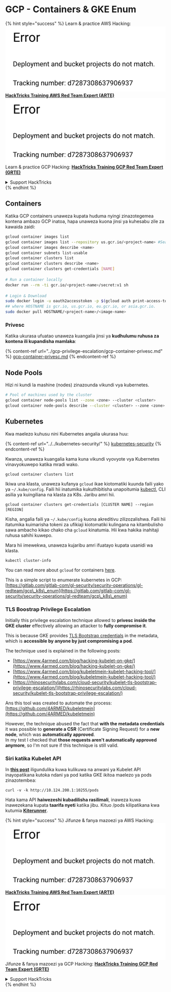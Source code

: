 # GCP - Containers & GKE Enum

{% hint style="success" %}
Learn & practice AWS Hacking:<img src="../../../.gitbook/assets/image (1) (1).png" alt="" data-size="line">[**HackTricks Training AWS Red Team Expert (ARTE)**](https://training.hacktricks.xyz/courses/arte)<img src="../../../.gitbook/assets/image (1) (1).png" alt="" data-size="line">\
Learn & practice GCP Hacking: <img src="../../../.gitbook/assets/image (2).png" alt="" data-size="line">[**HackTricks Training GCP Red Team Expert (GRTE)**<img src="../../../.gitbook/assets/image (2).png" alt="" data-size="line">](https://training.hacktricks.xyz/courses/grte)

<details>

<summary>Support HackTricks</summary>

* Check the [**subscription plans**](https://github.com/sponsors/carlospolop)!
* **Join the** 💬 [**Discord group**](https://discord.gg/hRep4RUj7f) or the [**telegram group**](https://t.me/peass) or **follow** us on **Twitter** 🐦 [**@hacktricks\_live**](https://twitter.com/hacktricks\_live)**.**
* **Share hacking tricks by submitting PRs to the** [**HackTricks**](https://github.com/carlospolop/hacktricks) and [**HackTricks Cloud**](https://github.com/carlospolop/hacktricks-cloud) github repos.

</details>
{% endhint %}

## Containers

Katika GCP containers unaweza kupata huduma nyingi zinazotegemea kontena ambazo GCP inatoa, hapa unaweza kuona jinsi ya kuhesabu zile za kawaida zaidi:
```bash
gcloud container images list
gcloud container images list --repository us.gcr.io/<project-name> #Search in other subdomains repositories
gcloud container images describe <name>
gcloud container subnets list-usable
gcloud container clusters list
gcloud container clusters describe <name>
gcloud container clusters get-credentials [NAME]

# Run a container locally
docker run --rm -ti gcr.io/<project-name>/secret:v1 sh

# Login & Download
sudo docker login -u oauth2accesstoken -p $(gcloud auth print-access-token) https://HOSTNAME
## where HOSTNAME is gcr.io, us.gcr.io, eu.gcr.io, or asia.gcr.io.
sudo docker pull HOSTNAME/<project-name>/<image-name>
```
### Privesc

Katika ukurasa ufuatao unaweza kuangalia jinsi ya **kudhulumu ruhusa za kontena ili kupandisha mamlaka**:

{% content-ref url="../gcp-privilege-escalation/gcp-container-privesc.md" %}
[gcp-container-privesc.md](../gcp-privilege-escalation/gcp-container-privesc.md)
{% endcontent-ref %}

## Node Pools

Hizi ni kundi la mashine (nodes) zinazounda vikundi vya kubernetes.
```bash
# Pool of machines used by the cluster
gcloud container node-pools list --zone <zone> --cluster <cluster>
gcloud container node-pools describe --cluster <cluster> --zone <zone> <node-pool>
```
## Kubernetes

Kwa maelezo kuhusu nini Kubernetes angalia ukurasa huu:

{% content-ref url="../../kubernetes-security/" %}
[kubernetes-security](../../kubernetes-security/)
{% endcontent-ref %}

Kwanza, unaweza kuangalia kama kuna vikundi vyovyote vya Kubernetes vinavyokuwepo katika mradi wako.
```
gcloud container clusters list
```
Ikiwa una klasta, unaweza kufanya `gcloud` ikae kiotomatiki kuunda faili yako ya `~/.kube/config`. Faili hii inatumika kukuthibitisha unapoitumia [kubectl](https://kubernetes.io/docs/reference/kubectl/overview/), CLI asilia ya kuingiliana na klasta za K8s. Jaribu amri hii.
```
gcloud container clusters get-credentials [CLUSTER NAME] --region [REGION]
```
Kisha, angalia faili ya `~/.kube/config` kuona akreditivu zilizozalishwa. Faili hii itatumika kuimarisha tokeni za ufikiaji kiotomatiki kulingana na kitambulisho sawa ambacho kikao chako cha `gcloud` kinatumia. Hii kwa hakika inahitaji ruhusa sahihi kuwepo.

Mara hii imewekwa, unaweza kujaribu amri ifuatayo kupata usanidi wa klasta.
```
kubectl cluster-info
```
You can read more about `gcloud` for containers [here](https://cloud.google.com/sdk/gcloud/reference/container/).

This is a simple script to enumerate kubernetes in GCP: [https://gitlab.com/gitlab-com/gl-security/security-operations/gl-redteam/gcp\_k8s\_enum](https://gitlab.com/gitlab-com/gl-security/security-operations/gl-redteam/gcp\_k8s\_enum)

### TLS Boostrap Privilege Escalation

Initially this privilege escalation technique allowed to **privesc inside the GKE cluster** effectively allowing an attacker to **fully compromise it**.

This is because GKE provides [TLS Bootstrap credentials](https://kubernetes.io/docs/reference/command-line-tools-reference/kubelet-tls-bootstrapping/) in the metadata, which is **accessible by anyone by just compromising a pod**.

The technique used is explained in the following posts:

* [https://www.4armed.com/blog/hacking-kubelet-on-gke/](https://www.4armed.com/blog/hacking-kubelet-on-gke/)
* [https://www.4armed.com/blog/kubeletmein-kubelet-hacking-tool/](https://www.4armed.com/blog/kubeletmein-kubelet-hacking-tool/)
* [https://rhinosecuritylabs.com/cloud-security/kubelet-tls-bootstrap-privilege-escalation/](https://rhinosecuritylabs.com/cloud-security/kubelet-tls-bootstrap-privilege-escalation/)

Ans this tool was created to automate the process: [https://github.com/4ARMED/kubeletmein](https://github.com/4ARMED/kubeletmein)

However, the technique abused the fact that **with the metadata credentials** it was possible to **generate a CSR** (Certificate Signing Request) for a **new node**, which was **automatically approved**.\
In my test I checked that **those requests aren't automatically approved anymore**, so I'm not sure if this technique is still valid.

### Siri katika Kubelet API <a href="#the-kubelet-api-git-secrets-redux" id="the-kubelet-api-git-secrets-redux"></a>

In [**this post**](https://blog.assetnote.io/2022/05/06/cloudflare-pages-pt3/) iligundulika kuwa kulikuwa na anwani ya Kubelet API inayopatikana kutoka ndani ya pod katika GKE ikitoa maelezo ya pods zinazotembea:
```
curl -v -k http://10.124.200.1:10255/pods
```
Hata kama API **haiwezeshi kubadilisha rasilimali**, inaweza kuwa inawezekana kupata **taarifa nyeti** katika jibu. Kituo /pods kilipatikana kwa kutumia [**Kiterunner**](https://github.com/assetnote/kiterunner).

{% hint style="success" %}
Jifunze & fanya mazoezi ya AWS Hacking:<img src="../../../.gitbook/assets/image (1) (1).png" alt="" data-size="line">[**HackTricks Training AWS Red Team Expert (ARTE)**](https://training.hacktricks.xyz/courses/arte)<img src="../../../.gitbook/assets/image (1) (1).png" alt="" data-size="line">\
Jifunze & fanya mazoezi ya GCP Hacking: <img src="../../../.gitbook/assets/image (2).png" alt="" data-size="line">[**HackTricks Training GCP Red Team Expert (GRTE)**<img src="../../../.gitbook/assets/image (2).png" alt="" data-size="line">](https://training.hacktricks.xyz/courses/grte)

<details>

<summary>Support HackTricks</summary>

* Angalia [**mpango wa usajili**](https://github.com/sponsors/carlospolop)!
* **Jiunge na** 💬 [**kikundi cha Discord**](https://discord.gg/hRep4RUj7f) au [**kikundi cha telegram**](https://t.me/peass) au **tufuatilie** kwenye **Twitter** 🐦 [**@hacktricks\_live**](https://twitter.com/hacktricks\_live)**.**
* **Shiriki mbinu za hacking kwa kuwasilisha PRs kwa** [**HackTricks**](https://github.com/carlospolop/hacktricks) na [**HackTricks Cloud**](https://github.com/carlospolop/hacktricks-cloud) github repos.

</details>
{% endhint %}
